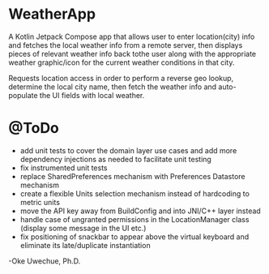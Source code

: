 # WeatherApp
A Kotlin Jetpack Compose app that allows user to enter location(city) info and fetches the local weather info from a remote
server, then displays pieces of relevant weather info back tothe user along with the appropriate weather graphic/icon for the
current weather conditions in that city.

Requests location access in order to perform a reverse geo lookup, determine the local city name, then fetch the weather info and
auto-populate the UI fields with local weather.



# @ToDo
- add unit tests to cover the domain layer use cases and add more dependency injections as needed to facilitate unit testing
- fix instrumented unit tests 
- replace SharedPreferences mechanism with Preferences Datastore mechanism
- create a flexible Units selection mechanism instead of hardcoding to metric units
- move the API key away from BuildConfig and into JNI/C++ layer instead
- handle case of ungranted permissions in the LocationManager class (display some message in the UI etc.)
- fix positioning of snackbar to appear above the virtual keyboard and eliminate its late/duplicate instantiation


-Oke Uwechue, Ph.D.
